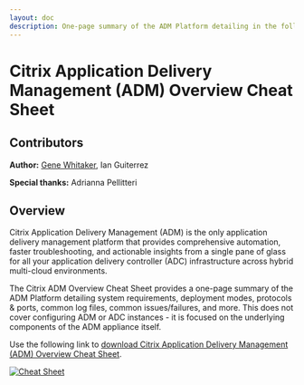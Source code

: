 ```yaml
---
layout: doc
description: One-page summary of the ADM Platform detailing in the following; system requirements, deployment modes, protocols & ports, common log files, common issues/failures, and more.
---
```

# Citrix Application Delivery Management (ADM) Overview Cheat Sheet

## Contributors

**Author:** [Gene Whitaker](mailto:gene.whitaker@citrix.com), Ian Guiterrez

**Special thanks:** Adrianna Pellitteri

## Overview

Citrix Application Delivery Management (ADM) is the only application delivery management platform that provides comprehensive automation, faster troubleshooting, and actionable insights from a single pane of glass for all your application delivery controller (ADC) infrastructure across hybrid multi-cloud environments.

The Citrix ADM Overview Cheat Sheet provides a one-page summary of the ADM Platform detailing system requirements, deployment modes, protocols & ports, common log files, common issues/failures, and more. This does not cover configuring ADM or ADC instances - it is focused on the underlying components of the ADM appliance itself.

Use the following link to [download Citrix Application Delivery Management (ADM) Overview Cheat Sheet](/en-us/tech-zone/learn/downloads/diagrams-posters_cheat-sheet-adm.pdf).

[![Cheat Sheet](/en-us/tech-zone/learn/media/diagrams-posters_cheat-sheet-adm_1.png)](/en-us/tech-zone/learn/downloads/diagrams-posters_cheat-sheet-adm.pdf)
